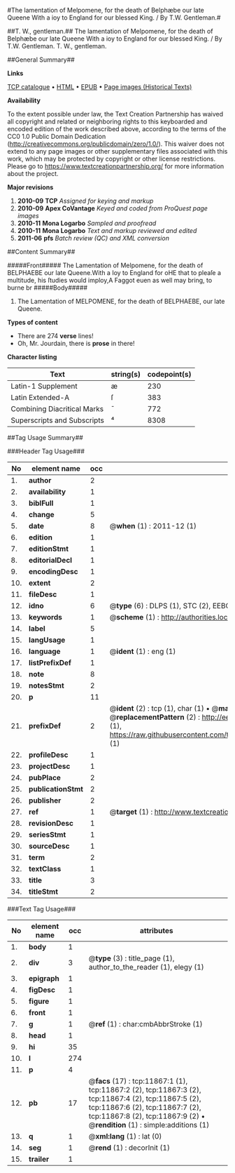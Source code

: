 #The lamentation of Melpomene, for the death of Belphæbe our late Queene With a ioy to England for our blessed King. / By T.W. Gentleman.#

##T. W., gentleman.##
The lamentation of Melpomene, for the death of Belphæbe our late Queene With a ioy to England for our blessed King. / By T.W. Gentleman.
T. W., gentleman.

##General Summary##

**Links**

[TCP catalogue](http://www.ota.ox.ac.uk/tcp/)  • 
[HTML](http://tei.it.ox.ac.uk/tcp/Texts-HTML/free/A14/A14607.html)  • 
[EPUB](http://tei.it.ox.ac.uk/tcp/Texts-EPUB/free/A14/A14607.epub) • 
[Page images (Historical Texts)](https://historicaltexts.jisc.ac.uk/eebo-99846872e)

**Availability**

To the extent possible under law, the Text Creation Partnership has waived all copyright and related or neighboring rights to this keyboarded and encoded edition of the work described above, according to the terms of the CC0 1.0 Public Domain Dedication (http://creativecommons.org/publicdomain/zero/1.0/). This waiver does not extend to any page images or other supplementary files associated with this work, which may be protected by copyright or other license restrictions. Please go to https://www.textcreationpartnership.org/ for more information about the project.

**Major revisions**

1. __2010-09__ __TCP__ *Assigned for keying and markup*
1. __2010-09__ __Apex CoVantage__ *Keyed and coded from ProQuest page images*
1. __2010-11__ __Mona Logarbo__ *Sampled and proofread*
1. __2010-11__ __Mona Logarbo__ *Text and markup reviewed and edited*
1. __2011-06__ __pfs__ *Batch review (QC) and XML conversion*

##Content Summary##

#####Front#####
The Lamentation of Melpomene, for the death of BELPHAEBE our late Queene.With a Ioy to England for oHE that to pleaſe a multitude, his ſtudies would imploy,A Faggot euen as well may bring, to burne br
#####Body#####

1. The Lamentation of MELPOMENE, for the death of BELPHAEBE, our late Queene.

**Types of content**

  * There are 274 **verse** lines!
  * Oh, Mr. Jourdain, there is **prose** in there!

**Character listing**


|Text|string(s)|codepoint(s)|
|---|---|---|
|Latin-1 Supplement|æ|230|
|Latin Extended-A|ſ|383|
|Combining             Diacritical Marks|̄|772|
|Superscripts             and Subscripts|⁴|8308|

##Tag Usage Summary##

###Header Tag Usage###

|No|element name|occ|attributes|
|---|---|---|---|
|1.|__author__|2||
|2.|__availability__|1||
|3.|__biblFull__|1||
|4.|__change__|5||
|5.|__date__|8| @__when__ (1) : 2011-12 (1)|
|6.|__edition__|1||
|7.|__editionStmt__|1||
|8.|__editorialDecl__|1||
|9.|__encodingDesc__|1||
|10.|__extent__|2||
|11.|__fileDesc__|1||
|12.|__idno__|6| @__type__ (6) : DLPS (1), STC (2), EEBO-CITATION (1), PROQUEST (1), VID (1)|
|13.|__keywords__|1| @__scheme__ (1) : http://authorities.loc.gov/ (1)|
|14.|__label__|5||
|15.|__langUsage__|1||
|16.|__language__|1| @__ident__ (1) : eng (1)|
|17.|__listPrefixDef__|1||
|18.|__note__|8||
|19.|__notesStmt__|2||
|20.|__p__|11||
|21.|__prefixDef__|2| @__ident__ (2) : tcp (1), char (1)  •  @__matchPattern__ (2) : ([0-9\-]+):([0-9IVX]+) (1), (.+) (1)  •  @__replacementPattern__ (2) : http://eebo.chadwyck.com/downloadtiff?vid=$1&page=$2 (1), https://raw.githubusercontent.com/textcreationpartnership/Texts/master/tcpchars.xml#$1 (1)|
|22.|__profileDesc__|1||
|23.|__projectDesc__|1||
|24.|__pubPlace__|2||
|25.|__publicationStmt__|2||
|26.|__publisher__|2||
|27.|__ref__|1| @__target__ (1) : http://www.textcreationpartnership.org/docs/. (1)|
|28.|__revisionDesc__|1||
|29.|__seriesStmt__|1||
|30.|__sourceDesc__|1||
|31.|__term__|2||
|32.|__textClass__|1||
|33.|__title__|3||
|34.|__titleStmt__|2||


###Text Tag Usage###

|No|element name|occ|attributes|
|---|---|---|---|
|1.|__body__|1||
|2.|__div__|3| @__type__ (3) : title_page (1), author_to_the_reader (1), elegy (1)|
|3.|__epigraph__|1||
|4.|__figDesc__|1||
|5.|__figure__|1||
|6.|__front__|1||
|7.|__g__|1| @__ref__ (1) : char:cmbAbbrStroke (1)|
|8.|__head__|1||
|9.|__hi__|35||
|10.|__l__|274||
|11.|__p__|4||
|12.|__pb__|17| @__facs__ (17) : tcp:11867:1 (1), tcp:11867:2 (2), tcp:11867:3 (2), tcp:11867:4 (2), tcp:11867:5 (2), tcp:11867:6 (2), tcp:11867:7 (2), tcp:11867:8 (2), tcp:11867:9 (2)  •  @__rendition__ (1) : simple:additions (1)|
|13.|__q__|1| @__xml:lang__ (1) : lat (0)|
|14.|__seg__|1| @__rend__ (1) : decorInit (1)|
|15.|__trailer__|1||
